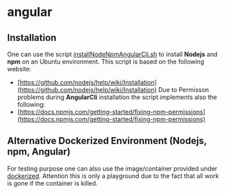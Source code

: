 # angular

## Installation
One can use the script [installNodeNpmAngularCli.sh](https://github.com/PaulsAgileIndex/angular/blob/master/installNodeNpmAngularCli.sh) to install **Nodejs** and **npm** on an Ubuntu environment. This script is based on the following website:
 - [https://github.com/nodejs/help/wiki/Installation](https://github.com/nodejs/help/wiki/Installation)
Due to Permisson problems during **AngularCli** installation the script implements also the following:
 - [https://docs.npmjs.com/getting-started/fixing-npm-permissions](https://docs.npmjs.com/getting-started/fixing-npm-permissions)


## Alternative Dockerized Environment (Nodejs, npm, Angular)
For testing purpose one can also use the image/container provided under [dockerized](https://github.com/PaulsAgileIndex/angular/tree/master/dockerized). Attention this is only a playground due to the fact that all work is gone if the container is killed.
 
